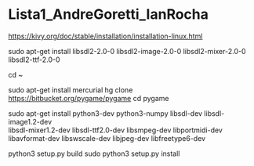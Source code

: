 # Lista1_AndreGoretti_IanRocha


https://kivy.org/doc/stable/installation/installation-linux.html

sudo apt-get install libsdl2-2.0-0 libsdl2-image-2.0-0 libsdl2-mixer-2.0-0 libsdl2-ttf-2.0-0


cd ~

sudo apt-get install mercurial
hg clone https://bitbucket.org/pygame/pygame
cd pygame

 sudo apt-get install python3-dev python3-numpy libsdl-dev libsdl-image1.2-dev \
 libsdl-mixer1.2-dev libsdl-ttf2.0-dev libsmpeg-dev libportmidi-dev \
 libavformat-dev libswscale-dev libjpeg-dev libfreetype6-dev
  
 python3 setup.py build
 sudo python3 setup.py install
